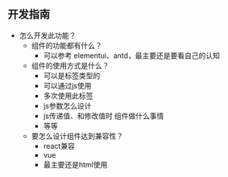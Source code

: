 ## 开发指南

- 怎么开发此功能？ 
  - 组件的功能都有什么？
    - 可以参考 elementui、antd，最主要还是要看自己的认知
  - 组件的使用方式是什么？
    - 可以是标签类型的
    - 可以通过js使用
    - 多次使用此标签
    - js参数怎么设计
    - js传递值、和修改值时 组件做什么事情
    - 等等
  - 要怎么设计组件达到兼容性？
    - react兼容
    - vue
    - 最主要还是html使用